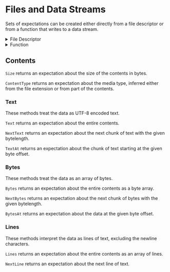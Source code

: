# Files and Data Streams

Sets of expectations can be created either directly from a file descriptor or from a function that writes to a data stream.

<details>
<summary>File Descriptor</summary>


```go
func TestFile(test *testing.T) {
    t := preflight.Unit(test)

    file, err := os.Open("file.txt")
    if err != nil {
        panic(err)
    }

    f := t.ExpectFile(file)
    defer f.Close()

    f.ContentType().Equals("text/plain")
}
```

</details>

<details>
<summary>Function</summary>


```go
func TestWritable(test *testing.T) {
    t := preflight.Unit(test)

    f := t.ExpectWritten(func (w *os.File) {
        if _, err := w.Write("text"); err != nil {
            panic(err)
        }
    })
    defer f.Close()

    f.ContentType().Equals("text/plain")
}
```

</details>

## Contents

`Size` returns an expectation about the size of the contents in bytes.

`ContentType` returns an expectation about the media type, inferred either from the file extension or from part of the contents.

### Text

These methods treat the data as UTF-8 encoded text.

`Text` returns an expectation about the entire contents.

`NextText` returns an expectation about the next chunk of text with the given bytelength.

`TextAt` returns an expectation about the chunk of text starting at the given byte offset.

### Bytes

These methods treat the data as an array of bytes.

`Bytes` returns an expectation about the entire contents as a byte array.

`NextBytes` returns an expectation about the next chunk of bytes with the given bytelength.

`BytesAt` returns an expectation about the data at the given byte offset.

### Lines

These methods interpret the data as lines of text, excluding the newline characters.

`Lines` returns an expectation about the entire contents as an array of lines.

`NextLine` returns an expectation about the next line of text.